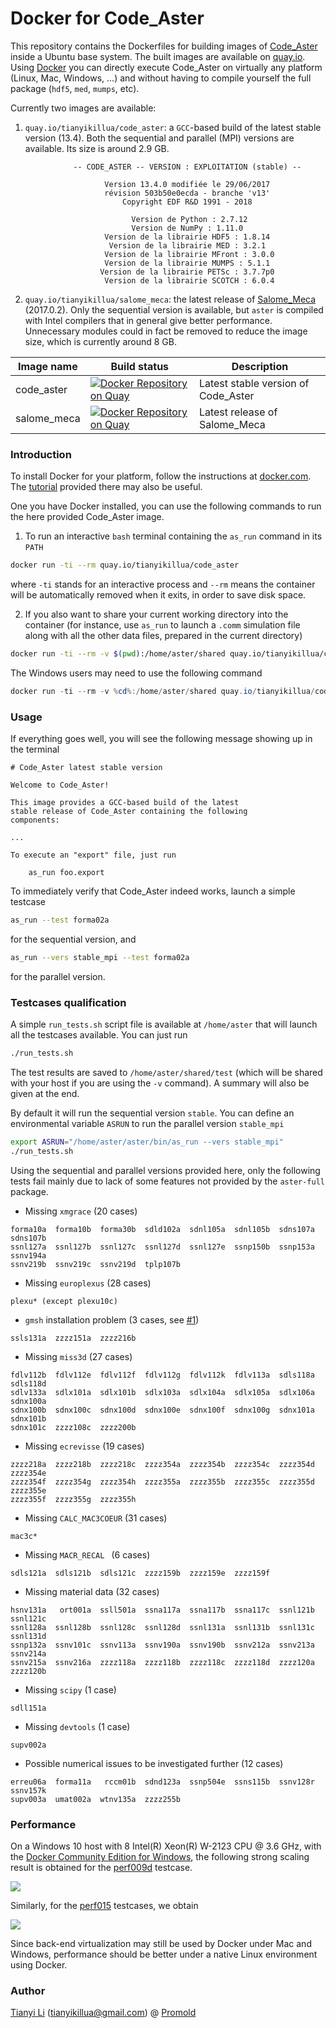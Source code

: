 # Docker for Code_Aster

This repository contains the Dockerfiles for building images of [Code_Aster](https://bitbucket.org/code_aster/codeaster-src) inside a Ubuntu base system. The built images are available on [quay.io](https://quay.io/tianyikillua). Using [Docker](https://www.docker.com/) you can directly execute Code_Aster on virtually any platform (Linux, Mac, Windows, ...) and without having to compile yourself the full package (`hdf5`, `med`, `mumps`, etc).

Currently two images are available:

1. `quay.io/tianyikillua/code_aster`: a `GCC`-based build of the latest stable version (13.4). Both the sequential and parallel (MPI) versions are available. Its size is around 2.9 GB.

```
              -- CODE_ASTER -- VERSION : EXPLOITATION (stable) --

                     Version 13.4.0 modifiée le 29/06/2017
                     révision 503b50e0ecda - branche 'v13'
                         Copyright EDF R&D 1991 - 2018

                           Version de Python : 2.7.12
                           Version de NumPy : 1.11.0
                     Version de la librairie HDF5 : 1.8.14
                      Version de la librairie MED : 3.2.1
                     Version de la librairie MFront : 3.0.0
                     Version de la librairie MUMPS : 5.1.1
                    Version de la librairie PETSc : 3.7.7p0
                     Version de la librairie SCOTCH : 6.0.4
```

2. `quay.io/tianyikillua/salome_meca`: the latest release of [Salome_Meca](https://www.code-aster.org/V2/spip.php?article295) (2017.0.2). Only the sequential version is available, but `aster` is compiled with Intel compilers that in general give better performance. Unnecessary modules could in fact be removed to reduce the image size, which is currently around 8 GB.

| Image name  | Build status                                                 | Description                         |
| ----------- | ------------------------------------------------------------ | ----------------------------------- |
| code_aster  | [![Docker Repository on Quay](https://quay.io/repository/tianyikillua/code_aster/status "Docker Repository on Quay")](https://quay.io/repository/tianyikillua/code_aster) | Latest stable version of Code_Aster |
| salome_meca | [![Docker Repository on Quay](https://quay.io/repository/tianyikillua/salome_meca/status "Docker Repository on Quay")](https://quay.io/repository/tianyikillua/salome_meca) | Latest release of Salome_Meca       |

### Introduction

To install Docker for your platform, follow the instructions at [docker.com](https://www.docker.com/get-docker). The [tutorial](https://docs.docker.com/get-started) provided there may also be useful.

One you have Docker installed, you can use the following commands to run the here provided Code_Aster image.

1. To run an interactive `bash` terminal containing the `as_run` command in its `PATH`

```sh
docker run -ti --rm quay.io/tianyikillua/code_aster
```

where `-ti` stands for an interactive process and `--rm` means the container will be automatically removed when it exits, in order to save disk space.

2. If you also want to share your current working directory into the container (for instance, use `as_run` to launch a `.comm` simulation file along with all the other data files, prepared in the current directory)

```sh
docker run -ti --rm -v $(pwd):/home/aster/shared quay.io/tianyikillua/code_aster
```

The Windows users may need to use the following command

```powershell
docker run -ti --rm -v %cd%:/home/aster/shared quay.io/tianyikillua/code_aster
```

### Usage

If everything goes well, you will see the following message showing up in the terminal

```
# Code_Aster latest stable version

Welcome to Code_Aster!

This image provides a GCC-based build of the latest
stable release of Code_Aster containing the following
components:

...

To execute an "export" file, just run

    as_run foo.export
```

To immediately verify that Code_Aster indeed works, launch a simple testcase

```sh
as_run --test forma02a
```

for the sequential version, and

```sh
as_run --vers stable_mpi --test forma02a
```

for the parallel version.

### Testcases qualification

A simple `run_tests.sh` script file is available at `/home/aster` that will launch all the testcases available. You can just run

```sh
./run_tests.sh
```

The test results are saved to `/home/aster/shared/test` (which will be shared with your host if you are using the `-v` command). A summary will also be given at the end.

By default it will run the sequential version `stable`. You can define an environmental variable `ASRUN` to run the parallel version `stable_mpi`

```sh
export ASRUN="/home/aster/aster/bin/as_run --vers stable_mpi"
./run_tests.sh
```

Using the sequential and parallel versions provided here, only the following tests fail mainly due to lack of some features not provided by the `aster-full` package.

- Missing `xmgrace` (20 cases)

```
forma10a  forma10b  forma30b  sdld102a  sdnl105a  sdnl105b  sdns107a  sdns107b
ssnl127a  ssnl127b  ssnl127c  ssnl127d  ssnl127e  ssnp150b  ssnp153a  ssnv194a
ssnv219b  ssnv219c  ssnv219d  tplp107b
```

- Missing `europlexus` (28 cases)

```
plexu* (except plexu10c)
```

- `gmsh` installation problem (3 cases, see [#1](../../issues/1))

```
ssls131a  zzzz151a  zzzz216b
```

- Missing `miss3d` (27 cases)

```
fdlv112b  fdlv112e  fdlv112f  fdlv112g  fdlv112k  fdlv113a  sdls118a  sdls118d
sdlv133a  sdlx101a  sdlx101b  sdlx103a  sdlx104a  sdlx105a  sdlx106a  sdnx100a
sdnx100b  sdnx100c  sdnx100d  sdnx100e  sdnx100f  sdnx100g  sdnx101a  sdnx101b
sdnx101c  zzzz108c  zzzz200b
```

- Missing `ecrevisse` (19 cases)

```
zzzz218a  zzzz218b  zzzz218c  zzzz354a  zzzz354b  zzzz354c  zzzz354d  zzzz354e
zzzz354f  zzzz354g  zzzz354h  zzzz355a  zzzz355b  zzzz355c  zzzz355d  zzzz355e
zzzz355f  zzzz355g  zzzz355h
```

- Missing `CALC_MAC3COEUR` (31 cases)

```
mac3c*
```

- Missing `MACR_RECAL ` (6 cases)

```
sdls121a  sdls121b  sdls121c  zzzz159b  zzzz159e  zzzz159f
```

- Missing material data (32 cases)

```
hsnv131a   ort001a  ssll501a  ssna117a  ssna117b  ssna117c  ssnl121b  ssnl121c
ssnl128a  ssnl128b  ssnl128c  ssnl128d  ssnl131a  ssnl131b  ssnl131c  ssnl131d
ssnp132a  ssnv101c  ssnv113a  ssnv190a  ssnv190b  ssnv212a  ssnv213a  ssnv214a
ssnv215a  ssnv216a  zzzz118a  zzzz118b  zzzz118c  zzzz118d  zzzz120a  zzzz120b
```

- Missing `scipy` (1 case)

```
sdll151a
```

- Missing `devtools` (1 case)

```
supv002a
```

- Possible numerical issues to be investigated further (12 cases)

```
erreu06a  forma11a   rccm01b  sdnd123a  ssnp504e  ssns115b  ssnv128r  ssnv157k
supv003a  umat002a  wtnv135a  zzzz255b
```

### Performance

On a Windows 10 host with 8 Intel(R) Xeon(R) W-2123 CPU @ 3.6 GHz, with the [Docker Community Edition for Windows](https://store.docker.com/editions/community/docker-ce-desktop-windows), the following strong scaling result is obtained for the [perf009d](https://www.code-aster.org/V2/spip.php?article260) testcase.

![](https://user-images.githubusercontent.com/4027283/41157663-dfb66bc8-6b26-11e8-8706-98c186812d71.png)

Similarly, for the [perf015](https://www.code-aster.org/V2/spip.php?article662) testcases, we obtain

![](https://user-images.githubusercontent.com/4027283/41162091-2b9c7506-6b35-11e8-9808-d02c99358ff7.png)

Since back-end virtualization may still be used by Docker under Mac and Windows, performance should be better under a native Linux environment using Docker.

### Author

[Tianyi Li](https://www.linkedin.com/in/tianyikillua) ([tianyikillua@gmail.com](mailto:tianyikillua@gmail.com)) @ [Promold](https://www.linkedin.com/company/promold-paris)
